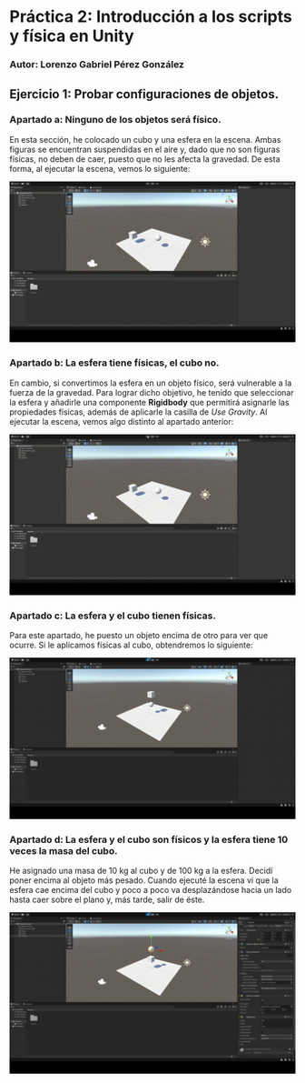 # Práctica 2: Introducción a los scripts y física en Unity
### Autor: Lorenzo Gabriel Pérez González

## Ejercicio 1: Probar configuraciones de objetos.
### Apartado a: Ninguno de los objetos será físico.
En esta sección, he colocado un cubo y una esfera en la escena. Ambas figuras se encuentran suspendidas en el aire y, dado que no son figuras físicas, no deben de caer, puesto que no les afecta la gravedad. De esta forma, al ejecutar la escena, vemos lo siguiente:

![Objetos no físicos](images/Apartadoa.gif)

### Apartado b: La esfera tiene físicas, el cubo no.
En cambio, si convertimos la esfera en un objeto físico, será vulnerable a la fuerza de la gravedad. Para lograr dicho objetivo, he tenido que seleccionar la esfera y añadirle una componente **Rigidbody** que permitirá asignarle las propiedades físicas, además de aplicarle la casilla de *Use Gravity*. Al ejecutar la escena, vemos algo distinto al apartado anterior:

![Esfera física](images/Apartadob.gif)

### Apartado c: La esfera y el cubo tienen físicas.
Para este apartado, he puesto un objeto encima de otro para ver que ocurre. Si le aplicamos físicas al cubo, obtendremos lo siguiente:

![Objetos físicos](images/Apartadoc.gif)

### Apartado d: La esfera y el cubo son físicos y la esfera tiene 10 veces la masa del cubo.
He asignado una masa de 10 kg al cubo y de 100 kg a la esfera. Decidí poner encima al objeto más pesado. Cuando ejecuté la escena vi que la esfera cae encima del cubo y poco a poco va desplazándose hacia un lado hasta caer sobre el plano y, más tarde, salir de éste.

![Esfera 10 veces más pesada](images/Apartadod.gif)